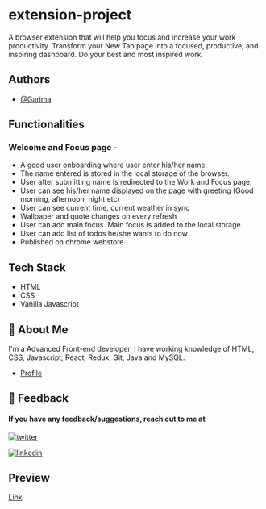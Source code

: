 # extension-project

A browser extension that will help you focus and increase your work productivity.
Transform your New Tab page into a focused, productive, and inspiring dashboard. Do your best and most inspired work.

## Authors

- [@Garima](https://github.com/krgarima/)

## Functionalities

### Welcome and Focus page -

- A good user onboarding where user enter his/her name. 
- The name entered is stored in the local storage of the browser.
- User after submitting name is redirected to the Work and Focus page.
- User can see his/her name displayed on the page with greeting (Good morning, afternoon, night etc)
- User can see current time, current weather in sync
- Wallpaper and quote changes on every refresh
- User can add main focus. Main focus is added to the local storage.
- User can add list of todos he/she wants to do now
- Published on chrome webstore

## Tech Stack

- HTML
- CSS
- Vanilla Javascript

## 🚀 About Me

I'm a Advanced Front-end developer. I have working knowledge of HTML, CSS, Javascript, React, Redux, Git, Java and MySQL.

- [Profile](https://github.com/krgarima/)

## 🔗 Feedback

#### If you have any feedback/suggestions, reach out to me at

[![twitter](https://img.shields.io/badge/twitter-1DA1F2?style=for-the-badge&logo=twitter&logoColor=white)](https://twitter.com/GarimaK29063577)

[![linkedin](https://img.shields.io/badge/linkedin-0A66C2?style=for-the-badge&logo=linkedin&logoColor=white)](https://twitter.com/GarimaK29063577)

## Preview

[Link](https://chrome.google.com/webstore/detail/efficacious/gobbjmllibmkkodcbijommafdmmfjbih)
